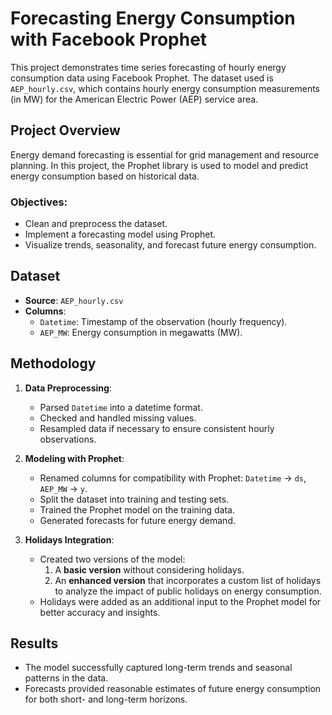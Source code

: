 # Forecasting Energy Consumption with Facebook Prophet

This project demonstrates time series forecasting of hourly energy consumption data using Facebook Prophet. The dataset used is `AEP_hourly.csv`, which contains hourly energy consumption measurements (in MW) for the American Electric Power (AEP) service area.

## Project Overview

Energy demand forecasting is essential for grid management and resource planning. In this project, the Prophet library is used to model and predict energy consumption based on historical data.

### Objectives:
- Clean and preprocess the dataset.
- Implement a forecasting model using Prophet.
- Visualize trends, seasonality, and forecast future energy consumption.

## Dataset

- **Source**: `AEP_hourly.csv`
- **Columns**:
  - `Datetime`: Timestamp of the observation (hourly frequency).
  - `AEP_MW`: Energy consumption in megawatts (MW).

## Methodology

1. **Data Preprocessing**:
   - Parsed `Datetime` into a datetime format.
   - Checked and handled missing values.
   - Resampled data if necessary to ensure consistent hourly observations.

2. **Modeling with Prophet**:
   - Renamed columns for compatibility with Prophet: `Datetime` → `ds`, `AEP_MW` → `y`.
   - Split the dataset into training and testing sets.
   - Trained the Prophet model on the training data.
   - Generated forecasts for future energy demand.

3. **Holidays Integration**:
   - Created two versions of the model:
     1. A **basic version** without considering holidays.
     2. An **enhanced version** that incorporates a custom list of holidays to analyze the impact of public holidays on energy consumption.
   - Holidays were added as an additional input to the Prophet model for better accuracy and insights.

## Results

- The model successfully captured long-term trends and seasonal patterns in the data.
- Forecasts provided reasonable estimates of future energy consumption for both short- and long-term horizons.

